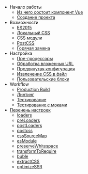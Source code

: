 - Начало работы
  - [Из чего состоит компонент Vue](start/spec.md)
  - [Создание проекта](start/setup.md)
- Возможности
  - [ES2015](features/es2015.md)
  - [Локальный CSS](features/scoped-css.md)
  - [CSS модули](features/css-modules.md)
  - [PostCSS](features/postcss.md)
  - [Горячая замена](features/hot-reload.md)
- Настройка
  - [Пре-процессоры](configurations/pre-processors.md)
  - [Обработка вложенных URL](configurations/asset-url.md)
  - [Продвинутая конфигурация](configurations/advanced.md)
  - [Извлечение CSS в файл](configurations/extract-css.md)
  - [Пользовательские блоки](configurations/custom-blocks.md)
- Workflow
  - [Production Build](workflow/production.md)
  - [Линтинг](workflow/linting.md)
  - [Тестирование](workflow/testing.md)
  - [Тестирование с моками](workflow/testing-with-mocks.md)
- [Перечень настроек](options.md)
  - [loaders](options.md#loaders)
  - [preLoaders](options.md#preloaders)
  - [postLoaders](options.md#postloaders)
  - [postcss](options.md#postcss)
  - [cssSourceMap](options.md#csssourcemap)
  - [esModule](options.md#esmodule)
  - [preserveWhitespace](options.md#preservewhitespace)
  - [transformToRequire](options.md#transformtorequire)
  - [buble](options.md#buble)
  - [extractCSS](options.md#extractcss)
  - [optimizeSSR](options.md#optimizessr)
